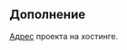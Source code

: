 ## Дополнение
[Адрес](http://w95862lu.beget.tech/universal_gravitation/demo.html) проекта на хостинге.
